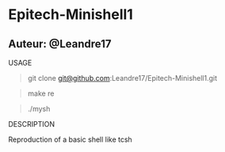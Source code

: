 # Epitech-Minishell1

## Auteur: @Leandre17

USAGE<br />

> git clone git@github.com:Leandre17/Epitech-Minishell1.git

> make re

> ./mysh

DESCRIPTION<br />

Reproduction of a basic shell like tcsh
